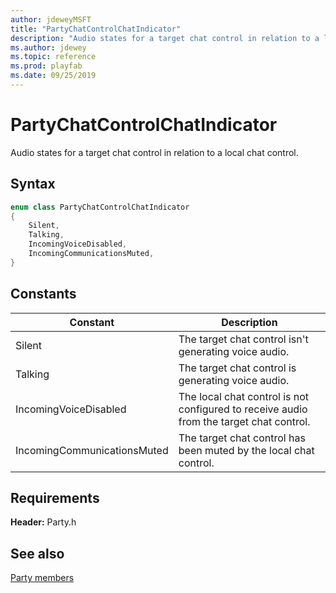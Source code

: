 ```yaml
---
author: jdeweyMSFT
title: "PartyChatControlChatIndicator"
description: "Audio states for a target chat control in relation to a local chat control."
ms.author: jdewey
ms.topic: reference
ms.prod: playfab
ms.date: 09/25/2019
---
```


# PartyChatControlChatIndicator  

Audio states for a target chat control in relation to a local chat control.    

## Syntax  
  
```cpp
enum class PartyChatControlChatIndicator    
{  
    Silent,  
    Talking,  
    IncomingVoiceDisabled,  
    IncomingCommunicationsMuted,  
}  
```  
  
## Constants  
  
| Constant | Description |
| --- | --- |
| Silent | The target chat control isn't generating voice audio. |  
| Talking | The target chat control is generating voice audio. |  
| IncomingVoiceDisabled | The local chat control is not configured to receive audio from the target chat control. |  
| IncomingCommunicationsMuted | The target chat control has been muted by the local chat control. |  
  
  
## Requirements  
  
**Header:** Party.h
  
## See also  
[Party members](../party_members.md)  

  
  
